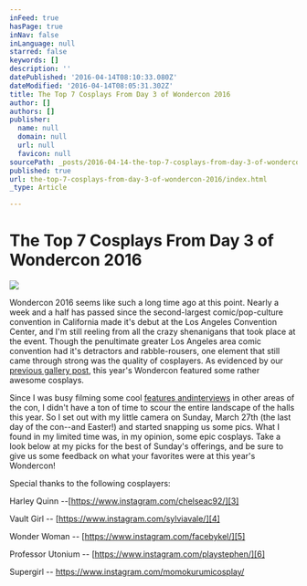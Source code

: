 ```yaml
---
inFeed: true
hasPage: true
inNav: false
inLanguage: null
starred: false
keywords: []
description: ''
datePublished: '2016-04-14T08:10:33.080Z'
dateModified: '2016-04-14T08:05:31.302Z'
title: The Top 7 Cosplays From Day 3 of Wondercon 2016
author: []
authors: []
publisher:
  name: null
  domain: null
  url: null
  favicon: null
sourcePath: _posts/2016-04-14-the-top-7-cosplays-from-day-3-of-wondercon-2016.md
published: true
url: the-top-7-cosplays-from-day-3-of-wondercon-2016/index.html
_type: Article

---
```

# The Top 7 Cosplays From Day 3 of Wondercon 2016
![](https://the-grid-user-content.s3-us-west-2.amazonaws.com/1d6f6a69-9f79-4bed-9a94-6cde740d0f8d.jpg)

Wondercon 2016 seems like such a long time ago at this point. Nearly a week and a half has passed since the second-largest comic/pop-culture convention in California made it's debut at the Los Angeles Convention Center, and I'm still reeling from all the crazy shenanigans that took place at the event. Though the penultimate greater Los Angeles area comic convention had it's detractors and rabble-rousers, one element that still came through strong was the quality of cosplayers. As evidenced by our [previous gallery post][0], this year's Wondercon featured some rather awesome cosplays.

Since I was busy filming some cool [features ][1][and][2][interviews][1] in other areas of the con, I didn't have a ton of time to scour the entire landscape of the halls this year. So I set out with my little camera on Sunday, March 27th (the last day of the con--and Easter!) and started snapping us some pics. What I found in my limited time was, in my opinion, some epic cosplays. Take a look below at my picks for the best of Sunday's offerings, and be sure to give us some feedback on what your favorites were at this year's Wondercon!

Special thanks to the following cosplayers:

Harley Quinn --[https://www.instagram.com/chelseac92/][3]

Vault Girl -- [https://www.instagram.com/sylviavale/][4]

Wonder Woman -- [https://www.instagram.com/facebykel/][5]

Professor Utonium -- [https://www.instagram.com/playstephen/][6]

Supergirl -- https://www.instagram.com/momokurumicosplay/

[0]: http://thatgeekshow.com/2016/03/26/wonder-con-2016-saturday-gallery/
[1]: http://thatgeekshow.com/2016/04/04/talking-cast-ratchet-clank-wondercon-2016/
[2]: null
[3]: https://www.instagram.com/chelseac92/
[4]: https://www.instagram.com/sylviavale/
[5]: https://www.instagram.com/facebykel/
[6]: https://www.instagram.com/playstephen/
